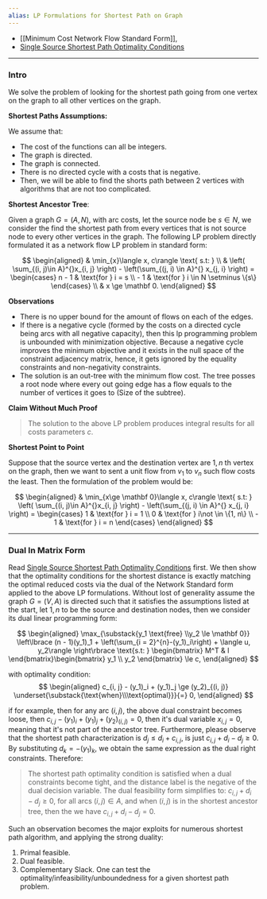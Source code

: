 ```yaml
---
alias: LP Formulations for Shortest Path on Graph
---
```

- [[Minimum Cost Network Flow Standard Form]], 
- [Single Source Shortest Path Optimality Conditions](../../CSE%20000%20Basics%20Algorithms/Single%20Source%20Shortest%20Path%20Optimality%20Conditions.md)

---
### **Intro**

We solve the problem of looking for the shortest path going from one vertex on the graph to all other vertices on the graph. 

**Shortest Paths Assumptions:** 

We assume that:

- The cost of the functions can all be integers.
- The graph is directed.
- The graph is connected.
- There is no directed cycle with a costs that is negative.
- Then, we will be able to find the shorts path between 2 vertices with algorithms that are not too complicated.

**Shortest Ancestor Tree**: 

Given a graph $G = (A, N)$, with arc costs, let the source node be $s\in N$, we consider the find the shortest path from every vertices that is not source node to every other vertices in the graph. The following LP problem directly formulated it as a network flow LP problem in standard form: 

$$
\begin{aligned}
    & \min_{x}\langle x, c\rangle \text{ s.t: }
    \\
    & 
    \left(
        \sum_{(i, j)\in A}^{}x_{i, j}
    \right) - \left(\sum_{(j, i) \in A}^{}
        x_{j, i}
    \right) = 
    \begin{cases}
        n - 1 & \text{for } i = s
        \\
        - 1 & \text{for } i \in N \setminus \{s\}
    \end{cases}
    \\
    & x \ge \mathbf 0. 
\end{aligned}
$$

**Observations**

- There is no upper bound for the amount of flows on each of the edges. 
- If there is a negative cycle (formed by the costs on a directed cycle being arcs with all negative capacity), then this lp programming problem is unbounded with minimization objective. Because a negative cycle improves the minimum objective and it exists in the null space of the constraint adjacency matrix, hence, it gets ignored by the equality constraints and non-negativity constraints. 
- The solution is an out-tree with the minimum flow cost. The tree posses a root node where every out going edge has a flow equals to the number of vertices it goes to (Size of the subtree).

**Claim Without Much Proof**

> The solution to the above LP problem produces integral results for all costs parameters $c$. 

**Shortest Point to Point**

Suppose that the source vertex and the destination vertex are $1, n$ th vertex on the graph, then we want to sent a unit flow from $v_1$ to $v_n$ such flow costs the least. Then the formulation of the problem would be: 

$$
\begin{aligned}
    & \min_{x\ge \mathbf 0}\langle x, c\rangle \text{ s.t: }
    \left(
        \sum_{(i, j)\in A}^{}x_{i, j}
    \right) - \left(\sum_{(j, i) \in A}^{}
        x_{j, i}
    \right) = 
    \begin{cases}
        1 & \text{for } i = 1
        \\
        0 & \text{for } i\not \in \{1, n\}
        \\
        - 1 & \text{for } i = n
    \end{cases}
\end{aligned}
$$


---
### **Dual In Matrix Form**

Read [Single Source Shortest Path Optimality Conditions](../../CSE%20000%20Basics%20Algorithms/Single%20Source%20Shortest%20Path%20Optimality%20Conditions.md) first. We then show that the optimality conditions for the shortest distance is exactly matching the optimal reduced costs via the dual of the Network Standard form applied to the above LP formulations. Without lost of generality assume the graph $G=(V, A)$ is directed such that it satisfies the assumptions listed at the start, let $1, n$ to be the source and destination nodes, then we consider its dual linear programming form:  

$$
\begin{aligned}
    \max_{\substack{y_1 \text{free} \\y_2 \le \mathbf 0}}
    \left\lbrace
       (n - 1)(y_1)_1 + \left(\sum_{i = 2}^{n}-(y_1)_i\right) + \langle u, y_2\rangle
    \right\rbrace
    \text{s.t: }
    \begin{bmatrix}
        M^T & I
    \end{bmatrix}\begin{bmatrix}
        y_1 \\ y_2
    \end{bmatrix} \le
    c, 
\end{aligned}
$$

with optimality condition: 
$$
\begin{aligned}
	c_{i, j} - (y_1)_i + (y_1)_j \ge (y_2)_{(i, j)} \underset{\substack{\text{when}\\\text{optimal}}}{=} 0,
\end{aligned}
$$

if for example, then for any arc $(i, j)$, the above dual constraint becomes loose, then $c_{i, j} - (y_1)_i + (y_1)_j + (y_2)_{(i, j)} = 0$, then it's dual variable $x_{i, j} = 0$, meaning that it's not part of the ancestor tree. Furthermore, please observe that the shortest path characterization is $d_j \le d_{i} + c_{i, j}$, is just $c_{i, j} + d_i - d_j\ge 0$. By substituting $d_k = -(y_1)_k$, we obtain the same expression as the dual right constraints. Therefore: 

> The shortest path optimality condition is satisfied when a dual constraints become tight, and the distance label is the negative of the dual decision variable. The dual feasibility form simplifies to: 
> $c_{i, j} + d_i - d_j\ge 0$, for all arcs $(i, j)\in A$, and when $(i, j)$ is in the shortest ancestor tree, then the we have $c_{i, j} + d_i - d_j = 0$. 
> 
Such an observation becomes the major exploits for numerous shortest path algorithm, and applying the strong duality: 
1. Primal feasible. 
2. Dual feasible. 
3. Complementary Slack. 
One can test the optimality/infeasibility/unboundedness for a given shortest path problem. 
